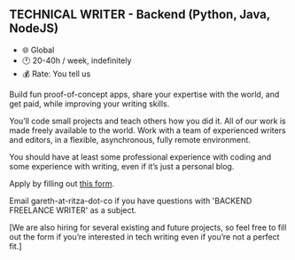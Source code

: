 ## TECHNICAL WRITER - Backend (Python, Java, NodeJS)

- 🌐 Global
- 🕐 20-40h / week, indefinitely
- 💰 Rate: You tell us

Build fun proof-of-concept apps, share your expertise with the world, and get paid, while improving your writing skills.

You’ll code small projects and teach others how you did it. All of our work is made freely available to the world. Work with a team of experienced writers and editors, in a flexible, asynchronous, fully remote environment.

You should have at least some professional experience with coding and some experience with writing, even if it’s just a personal blog.

Apply by filling out [this form](https://forms.gle/iWTKqA6cgzKePGoL7).

Email gareth-at-ritza-dot-co if you have questions with 'BACKEND FREELANCE WRITER' as a subject.

[We are also hiring for several existing and future projects, so feel free to fill out the form if you’re interested in tech writing even if you’re not a perfect fit.]
